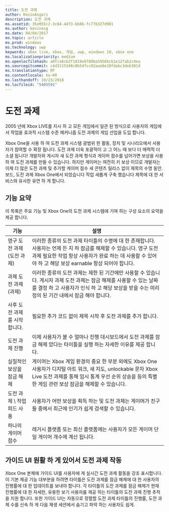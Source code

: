 ```yaml
---
title: 도전 과제
author: KevinAsgari
description: 도전 과제
ms.assetid: 35e055c2-3c84-4d73-bb86-fc776327d901
ms.author: kevinasg
ms.date: 04/04/2017
ms.topic: article
ms.prod: windows
ms.technology: uwp
keywords: xbox live, xbox, 게임, uwp, windows 10, xbox one
ms.localizationpriority: medium
ms.openlocfilehash: a0fca6cb2f1819e9780ba5956bcb1e12fab2c4ea
ms.sourcegitcommit: c4d3115348c8b54fcc92aae8e18fdabc3deb301d
ms.translationtype: MT
ms.contentlocale: ko-KR
ms.lasthandoff: 10/23/2018
ms.locfileid: "5405591"
---
```

# <a name="achievements"></a>도전 과제

2005 년에 Xbox LIVE를 지시 하 고 모든 게임에서 일관 된 방식으로 사용자의 게임에서 작업을 효과적 시스템 수준 메커니즘 도전 과제의 게임 산업을 도입 합니다.

Xbox One을 사용 하 여 도전 과제 시스템 광범위 한 활동, 장치 및 시나리오에서 사용자가 참여할 수 확장 됩니다. 도전 과제 더욱 포괄적이 고 그 어느 때 보다 더 매력적 더 소셜 됩니다! 개발자와 게시자 새 도전 과제 형식과 게이머 점수를 넘어가면 보상을 사용 하 여 도전 과제를 만들 수 있습니다. 하지만 게이머는 여전히 키 보상 이므로 개발자는 이제 더 많은 도전 과제 및 추가할 게이머 점수 새 콘텐츠 릴리스 없이 제목의 수명 동안. 보드, 도전 과제 Xbox One에서 되었습니다 작업 새롭게 구축 했습니다 제목에 대 한 서비스와 유사한 유연 하 게 합니다.

## <a name="feature-summary"></a>기능 요약 ##
이 목록은 주요 기능 및 Xbox One의 도전 과제 시스템에 기여 하는 구성 요소의 요약을 제공 합니다.

기능 | 설명
--- | ---
영구 도전 과제 (도전 과제) | 이러한 종류의 도전 과제 타이틀의 수명에 대 한 존재합니다. 사용자는 언제 든 지 하 잠금를 해제할 수 있습니다. 영구 도전 과제 필요한 작업 항상 사용자가 완료 하는 데 사용할 수 있어야 하 고 해당 보상 earnable 항상 되어야 합니다.
과제 도전 과제 (과제) | 이러한 종류의 도전 과제는 제한 된 기간에만 사용할 수 있습니다. 게시자 과제 도전 과제는 잠금 해제를 사용할 수 있는 날짜를 결정 하 고 사용자가 인식 하 고 해당 보상을 받을 수는 미리 정의 된 기간 내에서 잠금 해야 합니다.
사후 도전 과제를 시작 합니다. | 필요한 추가 코드 없이 제목 시작 후 도전 과제를 추가 합니다.
도전 과제 진행 | 이제 사용자가 볼 수 얼마나 진행 대시보드에서 도전 과제를 잠금 해제 았다는 타이틀을 실행 하는 자세한 이유를 제공 합니다.
실질적인 보상을 잠금 해제 | 게이머는 Xbox 게임 환경의 중요 한 부분 외에도 Xbox One 사용자가 디지털 아트 워크, 새 지도, unlockable 문자 Xbox Live 도전 과제를 통해 임시 통계 우선 순위 상승을 등의 특별 한 게임 관련 보상 잠금을 해제할 수 있습니다.
도전 과제 \ 작업 피드 사용 | 사용자가 어떤 보상을 획득 하는 및 도전 과제는 게이머가 친구 들 중에서 최근에 인기가 쉽게 검색할 수 있습니다.
하나의 게이머 점수 | 레거시 플랫폼 또는 최신 플랫폼에는 사용자가 모든 게이머 단일 게이머 개수에 계산 됩니다.

## <a name="making-achievements-work-well-with-the-guide-ui"></a>가이드 UI 원활 하 게 있어서 도전 과제 작동 ##
Xbox One 본체에 가이드 UI를 사용자에 게 실시간 도전 과제 활동을 강조 표시합니다. 이 기본 제공 기능 대부분을 하려면 타이틀은 도전 과제를 잠금 해제에 대 한 사용자의 진행률에 대 한 업데이트를 보내야 합니다. 각 타이틀의 도전 과제를 잠금 해제가 현재 진행률에 대 한 자세한, 유용한 보기 사용자를 제공 하는 타이틀의 도전 과제 진행 추적을 지원 합니다. 또한 가이드 UI는 자동으로 정렬할 도전 과제 타이틀의 진행률, 도전 과제 수를 신속 하 게 다음 재생 세션에서 숨기고 파악 하는 사용자도 쉽게.
